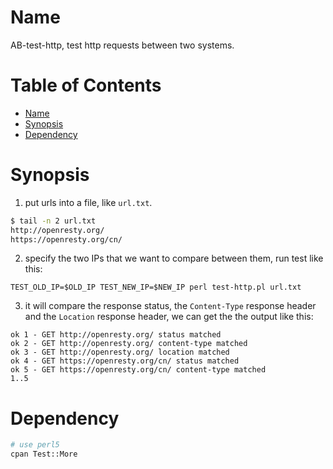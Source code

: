 Name
====

AB-test-http, test http requests between two systems.

Table of Contents
=================

* [Name](#name)
* [Synopsis](#synopsis)
* [Dependency](#dependency)

Synopsis
========

1. put urls into a file, like `url.txt`.

```bash
$ tail -n 2 url.txt
http://openresty.org/
https://openresty.org/cn/
```

2. specify the two IPs that we want to compare between them, run test like this:

```
TEST_OLD_IP=$OLD_IP TEST_NEW_IP=$NEW_IP perl test-http.pl url.txt
```

3. it will compare the response status, the `Content-Type` response header and the `Location` response header, we can get the the output like this:

```
ok 1 - GET http://openresty.org/ status matched
ok 2 - GET http://openresty.org/ content-type matched
ok 3 - GET http://openresty.org/ location matched
ok 4 - GET https://openresty.org/cn/ status matched
ok 5 - GET https://openresty.org/cn/ content-type matched
1..5
```

Dependency
==========

```bash
# use perl5
cpan Test::More
```
